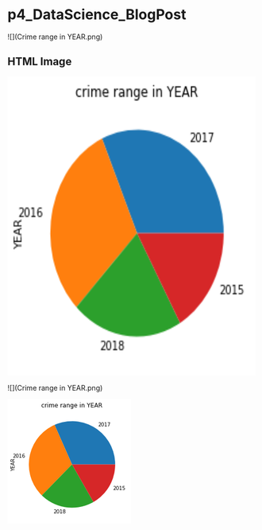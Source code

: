 # p4_DataScience_BlogPost
![](Crime range in YEAR.png)

<!DOCTYPE html>
<html>
<body>

<h2>HTML Image</h2>
<img src="crime range in YEAR.png" alt="crime range in YEAR" width="500" height="600">

</body>
</html>

 ![](Crime range in YEAR.png) 


<img src="crime range in YEAR.png">
